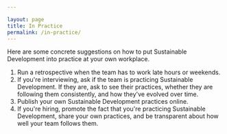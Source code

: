 ```yaml
---

layout: page
title: In Practice
permalink: /in-practice/
---
```


Here are some concrete suggestions on how to put Sustainable Development into
practice at your own workplace.

1. Run a retrospective when the team has to work late hours or weekends.
1. If you're interviewing, ask if the team is practicing Sustainable
Development. If they are, ask to see their practices, whether they are following
them consistently, and how they've evolved over time.
1. Publish your own Sustainable Development practices online.
1. If you're hiring, promote the fact that you're practicing Sustainable
Development, share your own practices, and be transparent about how well your
team follows them.
